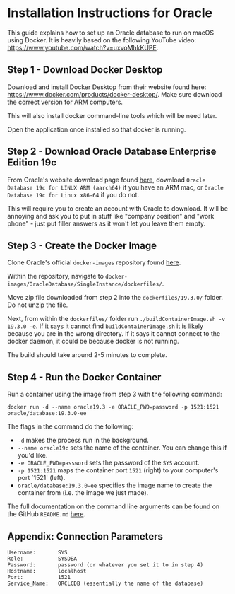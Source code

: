 # Installation Instructions for Oracle

This guide explains how to set up an Oracle database to run on macOS using Docker. It is heavily based on the following YouTube video: https://www.youtube.com/watch?v=uxvoMhkKUPE.


## Step 1 - Download Docker Desktop
Download and install Docker Desktop from their website found here: https://www.docker.com/products/docker-desktop/. Make sure download the correct version for ARM computers.

This will also install docker command-line tools which will be need later.

Open the application once installed so that docker is running.


## Step 2 - Download Oracle Database Enterprise Edition 19c
From Oracle's website download page found [here](https://www.oracle.com/database/technologies/oracle-database-software-downloads.html), download `Oracle Database 19c for LINUX ARM (aarch64)` if you have an ARM mac, or `Oracle Database 19c for Linux x86-64` if you do not.

This will require you to create an account with Oracle to download. It will be annoying and ask you to put in stuff like "company position" and "work phone" - just put filler answers as it won't let you leave them empty.


## Step 3 - Create the Docker Image
Clone Oracle's official `docker-images` repository found [here](https://github.com/oracle/docker-images).

Within the repository, navigate to `docker-images/OracleDatabase/SingleInstance/dockerfiles/`. 

Move zip file downloaded from step 2 into the `dockerfiles/19.3.0/` folder. Do not unzip the file.

Next, from within the `dockerfiles/` folder run `./buildContainerImage.sh -v 19.3.0 -e`. If it says it cannot find `buildContainerImage.sh` it is likely because you are in the wrong directory. If it says it cannot connect to the docker daemon, it could be because docker is not running.

The build should take around 2-5 minutes to complete.


## Step 4 - Run the Docker Container
Run a container using the image from step 3 with the following command:

`docker run -d --name oracle19.3 -e ORACLE_PWD=password -p 1521:1521 oracle/database:19.3.0-ee `

The flags in the command do the following:
- `-d` makes the process run in the background.
- `--name oracle19c` sets the name of the container. You can change this if you'd like.
- `-e ORACLE_PWD=password` sets the password of the `SYS` account.
- `-p 1521:1521` maps the container port `1521` (right) to your computer's port `1521' (left).
- `oracle/database:19.3.0-ee` specifies the image name to create the container from (i.e. the image we just made).

The full documentation on the command line arguments can be found on the GitHub `README.md` [here](https://github.com/oracle/docker-images/tree/main/OracleDatabase/SingleInstance#how-to-build-and-run). 


## Appendix: Connection Parameters
```
Username:       SYS
Role:           SYSDBA
Password:       password (or whatever you set it to in step 4)
Hostname:       localhost
Port:           1521
Service_Name:   ORCLCDB (essentially the name of the database)
```


